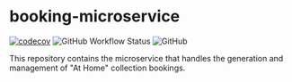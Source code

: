 # booking-microservice
[![codecov](https://codecov.io/gh/SmartWasteCollection/booking-microservice/branch/main/graph/badge.svg?token=956ZL89Z2E)](https://codecov.io/gh/SmartWasteCollection/booking-microservice)
![GitHub Workflow Status](https://img.shields.io/github/workflow/status/SmartWasteCollection/booking-microservice/Delivery%20and%20Deployment)
![GitHub](https://img.shields.io/github/license/SmartWasteCollection/booking-microservice)

This repository contains the microservice that handles the generation and management of "At Home" collection bookings.
